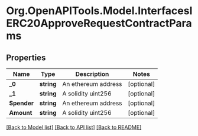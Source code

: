 # Org.OpenAPITools.Model.InterfacesIERC20ApproveRequestContractParams

## Properties

Name | Type | Description | Notes
------------ | ------------- | ------------- | -------------
**_0** | **string** | An ethereum address | [optional] 
**_1** | **string** | A solidity uint256 | [optional] 
**Spender** | **string** | An ethereum address | [optional] 
**Amount** | **string** | A solidity uint256 | [optional] 

[[Back to Model list]](../README.md#documentation-for-models) [[Back to API list]](../README.md#documentation-for-api-endpoints) [[Back to README]](../README.md)


